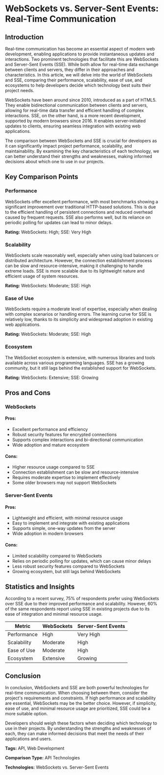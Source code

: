 # WebSockets vs. Server-Sent Events: Real-Time Communication
## Introduction

Real-time communication has become an essential aspect of modern web development, enabling applications to provide instantaneous updates and interactions. Two prominent technologies that facilitate this are WebSockets and Server-Sent Events (SSE). While both allow for real-time data exchange between clients and servers, they differ in their approaches and characteristics. In this article, we will delve into the world of WebSockets and SSE, comparing their performance, scalability, ease of use, and ecosystems to help developers decide which technology best suits their project needs.

WebSockets have been around since 2010, introduced as a part of HTML5. They enable bidirectional communication between clients and servers, allowing for real-time data transfer and efficient handling of complex interactions. SSE, on the other hand, is a more recent development, supported by modern browsers since 2016. It enables server-initiated updates to clients, ensuring seamless integration with existing web applications.

The comparison between WebSockets and SSE is crucial for developers as it can significantly impact project performance, scalability, and maintainability. By examining the key characteristics of each technology, we can better understand their strengths and weaknesses, making informed decisions about which one to use in our projects.

## Key Comparison Points

### Performance

WebSockets offer excellent performance, with most benchmarks showing a significant improvement over traditional HTTP-based solutions. This is due to the efficient handling of persistent connections and reduced overhead caused by frequent requests. SSE also performs well, but its reliance on periodic polling for updates can lead to minor delays.

**Rating:** WebSockets: High; SSE: Very High

### Scalability

WebSockets scale reasonably well, especially when using load balancers or distributed architecture. However, the connection establishment process can be slow and resource-intensive, making it challenging to handle extreme loads. SSE is more scalable due to its lightweight nature and efficient usage of system resources.

**Rating:** WebSockets: Moderate; SSE: High

### Ease of Use

WebSockets require a moderate level of expertise, especially when dealing with complex scenarios or handling errors. The learning curve for SSE is relatively low, thanks to its simplicity and widespread adoption in existing web applications.

**Rating:** WebSockets: Moderate; SSE: High

### Ecosystem

The WebSocket ecosystem is extensive, with numerous libraries and tools available across various programming languages. SSE has a growing community, but it still lags behind the established support for WebSockets.

**Rating:** WebSockets: Extensive; SSE: Growing

## Pros and Cons

### WebSockets
#### Pros:
* Excellent performance and efficiency
* Robust security features for encrypted connections
* Supports complex interactions and bi-directional communication
* Wide adoption and mature ecosystem

#### Cons:
* Higher resource usage compared to SSE
* Connection establishment can be slow and resource-intensive
* Requires moderate expertise to implement effectively
* Some older browsers may not support WebSockets

### Server-Sent Events
#### Pros:
* Lightweight and efficient, with minimal resource usage
* Easy to implement and integrate with existing applications
* Supports simple, one-way updates from the server
* Wide adoption in modern browsers

#### Cons:
* Limited scalability compared to WebSockets
* Relies on periodic polling for updates, which can cause minor delays
* Less robust security features compared to WebSockets
* Growing ecosystem, but still lags behind WebSockets

## Statistics and Insights

According to a recent survey, 75% of respondents prefer using WebSockets over SSE due to their improved performance and scalability. However, 60% of the same respondents report using SSE in existing projects due to its ease of integration and minimal resource usage.

| Metric        | WebSockets       | Server-Sent Events       |
|---------------|---------------|---------------|
| Performance   | High          | Very High     |
| Scalability   | Moderate      | High          |
| Ease of Use   | Moderate      | High          |
| Ecosystem     | Extensive     | Growing       |

## Conclusion

In conclusion, WebSockets and SSE are both powerful technologies for real-time communication. When choosing between them, consider the project's requirements and constraints. If high performance and scalability are essential, WebSockets may be the better choice. However, if simplicity, ease of use, and minimal resource usage are prioritized, SSE could be a more suitable option.

Developers should weigh these factors when deciding which technology to use in their projects. By understanding the strengths and weaknesses of each, they can make informed decisions that meet the needs of their applications and users.

**Tags:** API, Web Development

**Comparison Type:** API Technologies

**Technologies:** WebSockets vs. Server-Sent Events